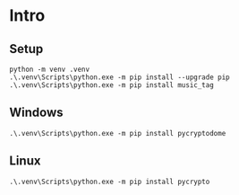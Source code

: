 # Intro

## Setup

```shell
python -m venv .venv
.\.venv\Scripts\python.exe -m pip install --upgrade pip
.\.venv\Scripts\python.exe -m pip install music_tag
```

## Windows

```shell
.\.venv\Scripts\python.exe -m pip install pycryptodome
```

## Linux

```shell
.\.venv\Scripts\python.exe -m pip install pycrypto
```
